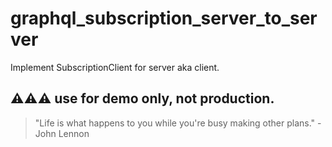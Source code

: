 # graphql_subscription_server_to_server

Implement SubscriptionClient for server aka client.

## ⚠️⚠️⚠️ use for demo only, not production.

<!-- INSPIRATIONAL_QUOTE_START -->
> "Life is what happens to you while you're busy making other plans." - John Lennon
<!-- INSPIRATIONAL_QUOTE_END -->
